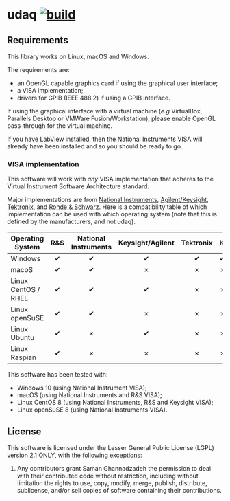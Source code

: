 # udaq [![build](https://github.com/samangh/udaq/actions/workflows/build.yml/badge.svg)](https://github.com/samangh/udaq/actions/workflows/build.yml)

## Requirements

This library works on Linux, macOS and Windows.

The requirements are:

* an OpenGL capable graphics card if using the graphical user interface;
* a VISA implementation;
* drivers for GPIB (IEEE 488.2) if using a GPIB interface.

If using the graphical interface with a virtual machine (_e.g_
VirtualBox, Parallels Desktop or VMWare Fusion/Workstation), please
enable OpenGL pass-through for the virtual machine.

If you have LabView installed, then the National Instruments VISA will
already have been installed and so you should be ready to go.

### VISA implementation

This software will work with _any_ VISA implementation that adheres to
the Virtual Instrument Software Architecture standard.

Major implementations are from [National
Instruments](https://www.ni.com/en-gb/support/downloads/drivers/download.ni-visa.html),
[Agilent/Keysight](https://www.keysight.com/find/iosuite),
[Tektronix](https://uk.tek.com/oscilloscope/tds7054-software/tekvisa-connectivity-software-v420),
and [Rohde &
Schwarz](https://www.rohde-schwarz.com/sg/applications/r-s-visa-application-note_56280-148812.html). Here
is a compatibility table of which implementation can be used with which
operating system (note that this is defined by the manufacturers, and
not udaq).

| Operating System    | R&S | National Instruments | Keysight/Agilent | Tektronix | Kikusui |
|---------------------|:---:|:--------------------:|:----------------:|:---------:|:--------|
| Windows             | ✔   | ✔                    | ✔                | ✔         | ✔       |
| macoS               | ✔   | ✔                    | ✗                | ✗         | ✗       |
| Linux CentOS / RHEL | ✔   | ✔                    | ✔                | ✗         | ✗       |
| Linux openSuSE      | ✔   | ✔                    | ✗                | ✗         | ✗       |
| Linux Ubuntu        | ✔   | ✗                    | ✔                | ✗         | ✗       |
| Linux Raspian       | ✔   | ✗                    | ✗                | ✗         | ✗       |

This software has been tested with:

* Windows 10 (using National Instrument VISA);
* macOS (using National Instruments and R&S VISA);
* Linux CentOS 8 (using National Instruments, R&S and Keysight VISA);
* Linux openSuSE 8 (using National Instruments VISA).

## License

This software is licensed under the Lesser General Public License (LGPL)
version 2.1 ONLY, with the following exceptions:

1.  Any contributors grant Saman Ghannadzadeh the permission to deal
    with their contributed code without restriction, including without
    limitation the rights to use, copy, modify, merge, publish,
    distribute, sublicense, and/or sell copies of software containing
    their contributions.
